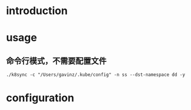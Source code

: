 

# introduction

# usage
## 命令行模式，不需要配置文件
```
./k8sync -c "/Users/gavinz/.kube/config" -n ss --dst-namespace dd -y
```

# configuration

